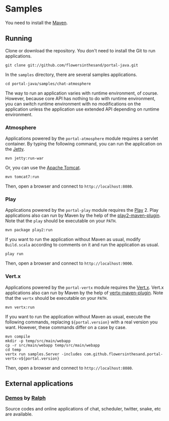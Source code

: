 # Samples
You need to install the [Maven](http://maven.apache.org/).

## Running
Clone or download the repository. You don't need to install the Git to run applications.
```
git clone git://github.com/flowersinthesand/portal-java.git
```

In the `samples` directory, there are several samples applications.
```
cd portal-java/samples/chat-atmosphere
```

The way to run an application varies with runtime environment, of course. However, because core API has nothing to do with runtime environment, you can switch runtime environment with no modifications on the application unless the application use extended API depending on runtime environment.

### Atmosphere
Applications powered by the `portal-atmosphere` module requires a servlet container. By typing the following command, you can run the application on the [Jetty](http://www.eclipse.org/jetty/).
```
mvn jetty:run-war
```

Or, you can use the [Apache Tomcat](http://tomcat.apache.org/).
```
mvn tomcat7:run
```

Then, open a browser and connect to `http://localhost:8080`.

### Play
Applications powered by the `portal-play` module requires the [Play](http://www.playframework.org/) 2. Play applications also can run by Maven by the help of the [play2-maven-plugin](https://github.com/cescoffier/maven-play2-plugin). Note that the `play` should be executable on your `PATH`.
```
mvn package play2:run
```

If you want to run the application without Maven as usual, modify `Build.scala` according to comments on it and run the application as usual.
```
play run
```

Then, open a browser and connect to `http://localhost:9000`.

### Vert.x
Applications powered by the `portal-vertx` module requires the [Vert.x](http://vertx.io/). Vert.x applications also can run by Maven by the help of [vertx-maven-plugin](https://github.com/rhart/vertx-maven-plugin/). Note that the `vertx` should be executable on your `PATH`.
```
mvn vertx:run
```

If you want to run the application without Maven as usual, execute the following commands, replacing `${portal.version}` with a real version you want. However, these commands differ on a case by case.

```
mvn compile
mkdir -p temp/src/main/webapp
cp -r src/main/webapp temp/src/main/webapp
cd temp
vertx run samples.Server -includes com.github.flowersinthesand.portal-vertx-v${portal.version}
```

Then, open a browser and connect to `http://localhost:8080`.

## External applications
### [Demos](http://ha-bio.rasc.ch/portal-demos/) by [Ralph](https://github.com/ralscha)
Source codes and online applications of chat, scheduler, twitter, snake, etc are available.